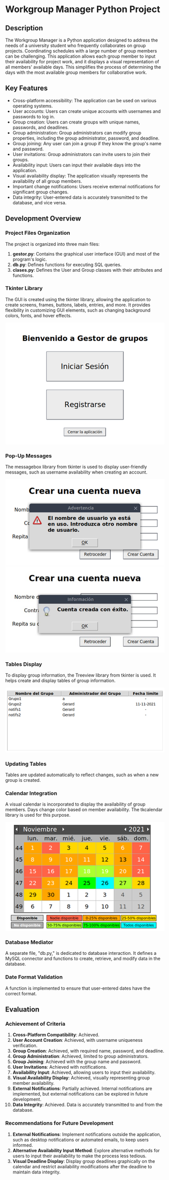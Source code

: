 # Workgroup Manager Python Project

## Description
The Workgroup Manager is a Python application designed to address the needs of a university student who frequently collaborates on group projects. Coordinating schedules with a large number of group members can be challenging. This application allows each group member to input their availability for project work, and it displays a visual representation of all members' available days. This simplifies the process of determining the days with the most available group members for collaborative work.

## Key Features
- Cross-platform accessibility: The application can be used on various operating systems.
- User accounts: Users can create unique accounts with usernames and passwords to log in.
- Group creation: Users can create groups with unique names, passwords, and deadlines.
- Group administration: Group administrators can modify group properties, including the group administrator, password, and deadline.
- Group joining: Any user can join a group if they know the group's name and password.
- User invitations: Group administrators can invite users to join their groups.
- Availability input: Users can input their available days into the application.
- Visual availability display: The application visually represents the availability of all group members.
- Important change notifications: Users receive external notifications for significant group changes.
- Data integrity: User-entered data is accurately transmitted to the database, and vice versa.

## Development Overview

### Project Files Organization
The project is organized into three main files:
1. **gestor.py**: Contains the graphical user interface (GUI) and most of the program's logic.
2. **db.py**: Defines functions for executing SQL queries.
3. **clases.py**: Defines the User and Group classes with their attributes and functions.

### Tkinter Library
The GUI is created using the tkinter library, allowing the application to create screens, frames, buttons, labels, entries, and more. It provides flexibility in customizing GUI elements, such as changing background colors, fonts, and hover effects.

![GUI](images/gui.png)

### Pop-Up Messages
The messagebox library from tkinter is used to display user-friendly messages, such as username availability when creating an account.

![Warning pop-up](images/warning.png)![Info pop-up](images/information.png)

### Tables Display
To display group information, the Treeview library from tkinter is used. It helps create and display tables of group information.

![Workgroup table](images/workgroups.png)

### Updating Tables
Tables are updated automatically to reflect changes, such as when a new group is created.

### Calendar Integration
A visual calendar is incorporated to display the availability of group members. Days change color based on member availability. The tkcalendar library is used for this purpose.

![Calendar](images/calendar.png)

### Database Mediator
A separate file, "db.py," is dedicated to database interaction. It defines a MySQL connector and functions to create, retrieve, and modify data in the database.

### Date Format Validation
A function is implemented to ensure that user-entered dates have the correct format.

## Evaluation

### Achievement of Criteria
1. **Cross-Platform Compatibility**: Achieved.
2. **User Account Creation**: Achieved, with username uniqueness verification.
3. **Group Creation**: Achieved, with required name, password, and deadline.
4. **Group Administration**: Achieved, limited to group administrators.
5. **Group Joining**: Achieved with the group name and password.
6. **User Invitations**: Achieved with notifications.
7. **Availability Input**: Achieved, allowing users to input their availability.
8. **Visual Availability Display**: Achieved, visually representing group member availability.
9. **External Notifications**: Partially achieved. Internal notifications are implemented, but external notifications can be explored in future development.
10. **Data Integrity**: Achieved. Data is accurately transmitted to and from the database.

### Recommendations for Future Development
1. **External Notifications**: Implement notifications outside the application, such as desktop notifications or automated emails, to keep users informed.
2. **Alternative Availability Input Method**: Explore alternative methods for users to input their availability to make the process less tedious.
3. **Visual Deadline Display**: Display group deadlines graphically on the calendar and restrict availability modifications after the deadline to maintain data integrity.
